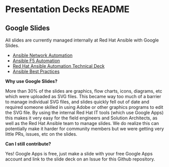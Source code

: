 # Presentation Decks README

## Google Slides

All slides are currently managed internally at Red Hat Ansible with Google Slides.

- [Ansible Network Automation](https://docs.google.com/presentation/d/1pMnLskQjDywwglZRKXS16rPFJip94obyzND_iKzaidQ/edit?usp=sharing)
- [Ansible F5 Automation](https://docs.google.com/presentation/d/1eSZHx_tVZ59U-nAYysehEXsSAJgLBr9SrgpjOfLUg84)
- [Red Hat Ansible Automation Technical Deck](https://docs.google.com/presentation/d/1sa_O12EIRG-fdChArYJf9HZe6wKDfqjnIAiH3udL39s)
- [Ansible Best Practices](https://docs.google.com/presentation/d/1khWEuTXGQbJ-hQ4cneigDgAJ__tPccch7Q5Xqj1rkio)

**Why use Google Slides?**

More than 30% of the slides are graphics, flow charts, icons, diagrams, etc which were uploaded as SVG files.  This became way too much of a barrier to manage individual SVG files, and slides quickly fell out of date and required someone skilled in using Adobe or other graphics programs to edit the SVG file.  By using the internal Red Hat IT tools (which use Google Apps) this makes it very easy for the field engineers and Solution Architects, as well as the Red Hat Ansible team to manage slides.  We do realize this can potentially make it harder for community members but we were getting very little PRs, issues, etc on the slides.

**Can I still contribute?**

Yes!  Google Apps is free, just make a slide with your free Google Apps account and link to the slide deck on an Issue for this Github repository.
